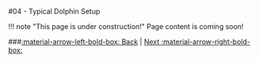 #04 - Typical Dolphin Setup

!!! note "This page is under construction!"
	Page content is coming soon!

###[:material-arrow-left-bold-box: Back](03_Root_Extraction.md) | [Next :material-arrow-right-bold-box:](05_SZP_Files.md)